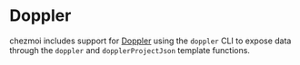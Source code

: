 # Doppler

chezmoi includes support for [Doppler][doppler] using the `doppler` CLI to
expose data through the `doppler` and `dopplerProjectJson` template functions.

[doppler]: https://www.doppler.com
